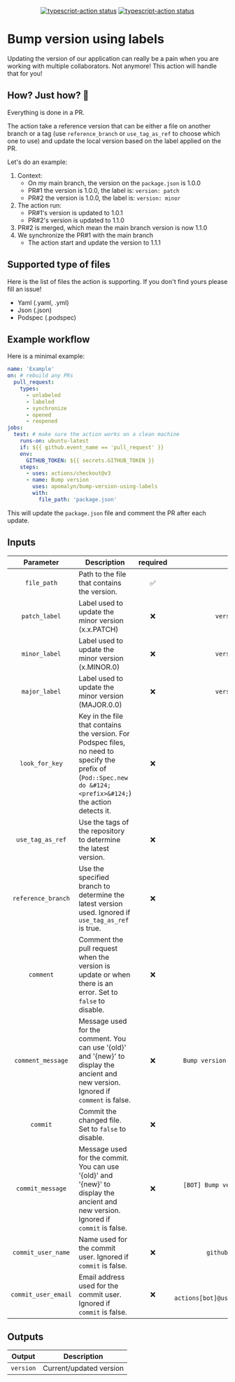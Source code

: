 <p align="center">
  <a href="https://github.com/apomalyn/bump-version-using-labels/actions/workflows/build.yml"><img alt="typescript-action status" src="https://github.com/apomalyn/bump-version-using-labels/actions/workflows/build.yml/badge.svg"></a>
  <a href="https://github.com/apomalyn/bump-version-using-labels/actions/workflows/test.yml"><img alt="typescript-action status" src="https://github.com/apomalyn/bump-version-using-labels/actions/workflows/test.yml/badge.svg"></a>
</p>

# Bump version using labels

Updating the version of our application can really be a pain when you are working with multiple
collaborators. Not anymore! This action will handle that for you!

## How? Just how? 🤔

Everything is done in a PR.

The action take a reference version that can be either a file on another branch or a tag (use `reference_branch`
or `use_tag_as_ref` to choose which one to use) and update the local version based on the label applied on the PR.

Let's do an example:

1. Context:
    - On my main branch, the version on the `package.json` is 1.0.0
    - PR#1 the version is 1.0.0, the label is: `version: patch`
    - PR#2 the version is 1.0.0, the label is: `version: minor`
2. The action run:
    - PR#1's version is updated to 1.0.1
    - PR#2's version is updated to 1.1.0
3. PR#2 is merged, which mean the main branch version is now 1.1.0
4. We synchronize the PR#1 with the main branch
    - The action start and update the version to 1.1.1

## Supported type of files

Here is the list of files the action is supporting. If you don't find yours please fill an issue!

- Yaml (.yaml, .yml)
- Json (.json)
- Podspec (.podspec)

## Example workflow

Here is a minimal example:

```yaml
name: 'Example'
on: # rebuild any PRs
  pull_request:
    types:
      - unlabeled
      - labeled
      - synchronize
      - opened
      - reopened
jobs:
  test: # make sure the action works on a clean machine
    runs-on: ubuntu-latest
    if: ${{ github.event_name == 'pull_request' }}
    env:
      GITHUB_TOKEN: ${{ secrets.GITHUB_TOKEN }}
    steps:
      - uses: actions/checkout@v3
      - name: Bump version
        uses: apomalyn/bump-version-using-labels
        with:
          file_path: 'package.json'
```

This will update the `package.json` file and comment the PR after each update.

## Inputs

|      Parameter      | Description                                                                                                                                                     | required |                     default                    |
|:-------------------:|-----------------------------------------------------------------------------------------------------------------------------------------------------------------|:--------:|:----------------------------------------------:|
|     `file_path`     | Path to the file that contains the version.                                                                                                                     |     ✅    |                                                |
|    `patch_label`    | Label used to update the minor version (x.x.PATCH)                                                                                                              |     ❌    |                `version: Patch`                |
|    `minor_label`    | Label used to update the minor version (x.MINOR.0)                                                                                                              |     ❌    |                `version: Minor`                |
|    `major_label`    | Label used to update the minor version (MAJOR.0.0)                                                                                                              |     ❌    |                `version: Major`                |
|    `look_for_key`   | Key in the file that contains the version. For Podspec files, no need to specify the prefix of (`Pod::Spec.new do &#124;<prefix>&#124;`) the action detects it. |     ❌    |                    `version`                   |
|   `use_tag_as_ref`  | Use the tags of the repository to determine the latest version.                                                                                                 |     ❌    |                      false                     |
|  `reference_branch` | Use the specified branch to determine the latest version used. Ignored if `use_tag_as_ref` is true.                                                             |     ❌    |                     `main`                     |
|      `comment`      | Comment the pull request when the version is update or when there is an error. Set to `false` to disable.                                                       |     ❌    |                      false                     |
|  `comment_message`  | Message used for the comment. You can use '{old}' and '{new}' to display the ancient and new version. Ignored if `comment` is false.                            |     ❌    |       `Bump version from {old} to {new}`       |
|       `commit`      | Commit the changed file. Set to `false` to disable.                                                                                                             |     ❌    |                      true                      |
|   `commit_message`  | Message used for the commit. You can use '{old}' and '{new}' to display the ancient and new version. Ignored if `commit` is false.                              |     ❌    |    `[BOT] Bump version from {old} to {new}`    |
|  `commit_user_name` | Name used for the commit user. Ignored if `commit` is false.                                                                                                    |     ❌    |              `github-actions[bot]`             |
| `commit_user_email` | Email address used for the commit user. Ignored if `commit` is false.                                                                                           |     ❌    | `github-actions[bot]@users.noreply.github.com` |

## Outputs

|   Output  |             Description |
|:---------:|------------------------|
| `version` | Current/updated version |